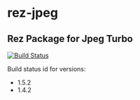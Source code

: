# rez-jpeg
Rez Package for Jpeg Turbo
----
[![Build Status](https://travis-ci.org/piratecrew/rez-jpeg.svg?branch=master)](https://travis-ci.org/piratecrew/rez-jpeg)

Build status id for versions:
  - 1.5.2
  - 1.4.2
